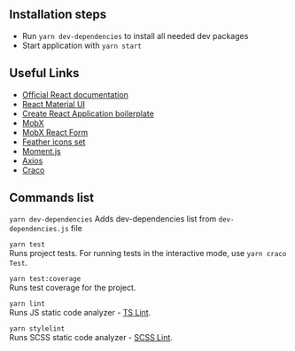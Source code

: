 ## Installation steps
* Run `yarn dev-dependencies` to install all needed dev packages
* Start application with `yarn start`

## Useful Links
* [Official React documentation](https://reactjs.org/)
* [React Material UI](https://material-ui.com/)
* [Create React Application boilerplate](https://github.com/facebook/create-react-app)
* [MobX](https://mobx.js.org/README.html)
* [MobX React Form](https://foxhound87.github.io/mobx-react-form/)
* [Feather icons set](https://feathericons.com/)
* [Moment.js](https://momentjs.com/docs/)
* [Axios](https://github.com/axios/axios)
* [Craco](https://github.com/gsoft-inc/craco)

## Commands list

`yarn dev-dependencies`
Adds dev-dependencies list from `dev-dependencies.js` file

`yarn test`  
Runs project tests. For running tests in the interactive mode, use `yarn craco Test`.
  
`yarn test:coverage`  
Runs test coverage for the project.
  
`yarn lint`  
Runs JS static code analyzer - [TS Lint](https://github.com/palantir/tslint).
  
`yarn stylelint`  
Runs SCSS static code analyzer - [SCSS Lint](https://github.com/sds/scss-lint).

